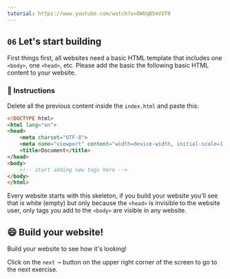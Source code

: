 ```yaml
---
tutorial: https://www.youtube.com/watch?v=DWUqB5mVVT0
---
```


## `06` Let's start building

First things first, all websites need a basic HTML template that includes one `<body>`, one `<head>`, etc. Please add the basic the following basic HTML content to your website.

### 📝 Instructions 

Delete all the previous content inside the `index.html` and paste this:

```html
<!DOCTYPE html>
<html lang="en">
<head>
    <meta charset="UTF-8">
    <meta name="viewport" content="width=device-width, initial-scale=1.0">
    <title>Document</title>
</head>
<body>
    <!-- start adding new tags here -->
</body>
</html>
```

Every website starts with this skeleton, if you build your website you'll see that is white (empty) but only because the `<head>` is invisible to the website user, only tags you add to the `<body>` are visible in any website.


## 😄 Build your website!

Build your website to see how it's looking!

Click on the `next ➡` button on the upper right corner of the screen to go to the next exercise.
